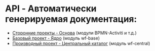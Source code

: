 # API - <b>Автоматически генерируемая документация:</b></br>

- [Сторонние проекты - Основа](https://api.tech.igov.org.ua/wf-base/common-base.html) (модули BPMN-Activiti и т.д.)
- [Базовый проект - Ядро](https://api.tech.igov.org.ua/wf-base/project-base.html) (модуль wf-base)
- [Производный проект - Центральный каталог](https://api.tech.igov.org.ua/wf-central/project-central.html) (модуль wf-central)

<!--
</br>
</br>
<b>Альтернативный вариант</b></br>

Динамичный (Swagger online):</br>
- https://test.igov.org.ua/wf/service/api-docs/swagger-ui.html
- https://test.region.igov.org.ua/wf/service/api-docs/swagger-ui.html
-->


